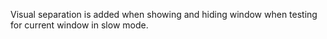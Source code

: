 Visual separation is added when showing and hiding window when testing for current window in slow mode.
